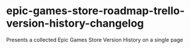 # epic-games-store-roadmap-trello-version-history-changelog
Presents a collected Epic Games Store Version History on a single page
